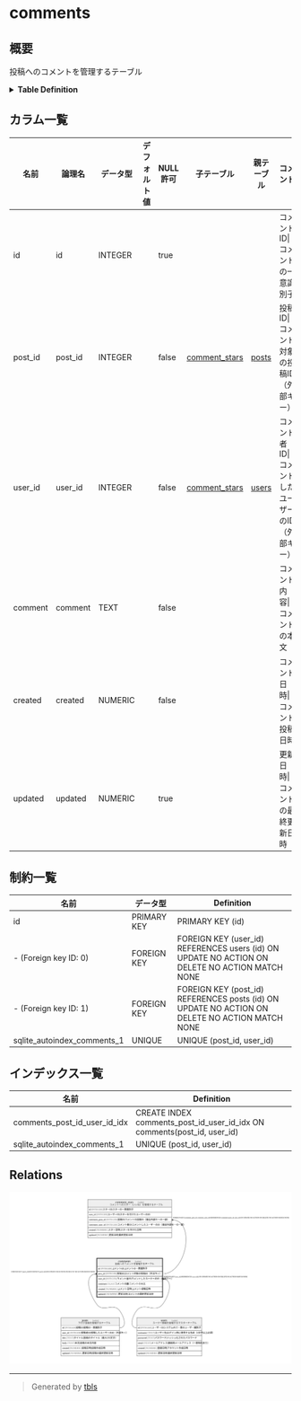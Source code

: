 # comments

## 概要

投稿へのコメントを管理するテーブル

<details>
<summary><strong>Table Definition</strong></summary>

```sql
CREATE TABLE comments (
  id INTEGER PRIMARY KEY AUTOINCREMENT,
  post_id INTEGER NOT NULL,
  user_id INTEGER NOT NULL,
  comment TEXT NOT NULL,
  created NUMERIC NOT NULL,
  updated NUMERIC,
  CONSTRAINT comments_post_id_fk FOREIGN KEY(post_id) REFERENCES posts(id),
  CONSTRAINT comments_user_id_fk FOREIGN KEY(user_id) REFERENCES users(id),
  UNIQUE(post_id, user_id)
)
```

</details>

## カラム一覧

| 名前 | 論理名 | データ型 | デフォルト値 | NULL許可 | 子テーブル | 親テーブル | コメント |
| ---- | ------ | -------- | ------------ | -------- | ---------- | ---------- | -------- |
| id | id | INTEGER |  | true |  |  | コメントID\|コメントの一意識別子 |
| post_id | post_id | INTEGER |  | false | [comment_stars](comment_stars.md) | [posts](posts.md) | 投稿ID\|コメント対象の投稿ID（外部キー） |
| user_id | user_id | INTEGER |  | false | [comment_stars](comment_stars.md) | [users](users.md) | コメント者ID\|コメントしたユーザーのID（外部キー） |
| comment | comment | TEXT |  | false |  |  | コメント内容\|コメントの本文 |
| created | created | NUMERIC |  | false |  |  | コメント日時\|コメント投稿日時 |
| updated | updated | NUMERIC |  | true |  |  | 更新日時\|コメントの最終更新日時 |

## 制約一覧

| 名前 | データ型 | Definition |
| ---- | ---- | ---------- |
| id | PRIMARY KEY | PRIMARY KEY (id) |
| - (Foreign key ID: 0) | FOREIGN KEY | FOREIGN KEY (user_id) REFERENCES users (id) ON UPDATE NO ACTION ON DELETE NO ACTION MATCH NONE |
| - (Foreign key ID: 1) | FOREIGN KEY | FOREIGN KEY (post_id) REFERENCES posts (id) ON UPDATE NO ACTION ON DELETE NO ACTION MATCH NONE |
| sqlite_autoindex_comments_1 | UNIQUE | UNIQUE (post_id, user_id) |

## インデックス一覧

| 名前 | Definition |
| ---- | ---------- |
| comments_post_id_user_id_idx | CREATE INDEX comments_post_id_user_id_idx ON comments(post_id, user_id) |
| sqlite_autoindex_comments_1 | UNIQUE (post_id, user_id) |

## Relations

![er](comments.svg)

---

> Generated by [tbls](https://github.com/k1LoW/tbls)
